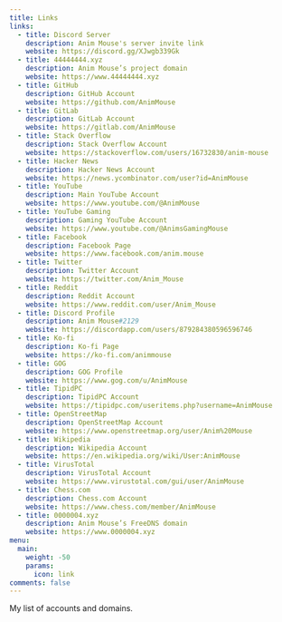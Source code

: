 ```yaml
---
title: Links
links:
  - title: Discord Server
    description: Anim Mouse's server invite link
    website: https://discord.gg/XJwgb339Gk
  - title: 44444444.xyz
    description: Anim Mouse’s project domain
    website: https://www.44444444.xyz
  - title: GitHub
    description: GitHub Account
    website: https://github.com/AnimMouse
  - title: GitLab
    description: GitLab Account
    website: https://gitlab.com/AnimMouse
  - title: Stack Overflow
    description: Stack Overflow Account
    website: https://stackoverflow.com/users/16732830/anim-mouse
  - title: Hacker News
    description: Hacker News Account
    website: https://news.ycombinator.com/user?id=AnimMouse
  - title: YouTube
    description: Main YouTube Account
    website: https://www.youtube.com/@AnimMouse
  - title: YouTube Gaming
    description: Gaming YouTube Account
    website: https://www.youtube.com/@AnimsGamingMouse
  - title: Facebook
    description: Facebook Page
    website: https://www.facebook.com/anim.mouse
  - title: Twitter
    description: Twitter Account
    website: https://twitter.com/Anim_Mouse
  - title: Reddit
    description: Reddit Account
    website: https://www.reddit.com/user/Anim_Mouse
  - title: Discord Profile
    description: Anim Mouse#2129
    website: https://discordapp.com/users/879284380596596746
  - title: Ko-fi
    description: Ko-fi Page
    website: https://ko-fi.com/animmouse
  - title: GOG
    description: GOG Profile
    website: https://www.gog.com/u/AnimMouse
  - title: TipidPC
    description: TipidPC Account
    website: https://tipidpc.com/useritems.php?username=AnimMouse
  - title: OpenStreetMap
    description: OpenStreetMap Account
    website: https://www.openstreetmap.org/user/Anim%20Mouse
  - title: Wikipedia
    description: Wikipedia Account
    website: https://en.wikipedia.org/wiki/User:AnimMouse
  - title: VirusTotal
    description: VirusTotal Account
    website: https://www.virustotal.com/gui/user/AnimMouse
  - title: Chess.com
    description: Chess.com Account
    website: https://www.chess.com/member/AnimMouse
  - title: 0000004.xyz
    description: Anim Mouse’s FreeDNS domain
    website: https://www.0000004.xyz
menu:
  main:
    weight: -50
    params:
      icon: link
comments: false
---
```

My list of accounts and domains.
